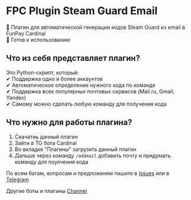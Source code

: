 # FPC Plugin Steam Guard Email

🔐 Плагин для автоматической генерации кодов Steam Guard из email в FunPay Cardinal   
📌 Готов к использованию

## Что из себя представляет плагин?

Это Python-скрипт, который:      
✔ Поддержка одно и более аккаунтов   
✔ Автоматическое определение нужного кода по команде   
✔ Поддержка всех популярных почтовых сервисов (Mail.ru, Gmail, Yandex)   
✔ Самому можно сделать любую команду для получения кода    

## Что нужно для работы плагина?
1. Скачатиь данный плагин
2. Зайти в TG бота Cardinal
3. Во вкладке "Плагины" загрузить данный плагин
4. Дальше через команду ```/addmail``` добавить почту и придумать команду для поулчения кода   
 
По всем багам, вопросам и предложеням пишите в [Issues](https://github.com/tinechelovec/FPC-Plugin-Steam-Guard-Email/issues) или в [Telegram](https://t.me/tinechelovec)

Другие боты и плагины [Channel](https://t.me/by_thc)
